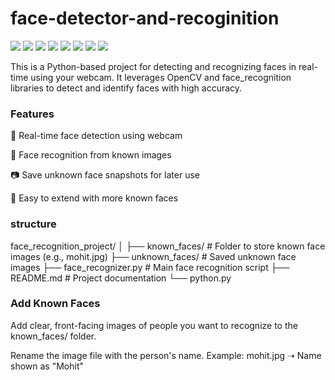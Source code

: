 # face-detector-and-recoginition

![](https://img.shields.io/badge/Programming_Language-Python-cyan.svg)
![](https://img.shields.io/badge/Tool_Used-Tkinter-orange.svg)
![](https://img.shields.io/badge/Tool_Used-os-red.svg)
![](https://img.shields.io/badge/Tool_Used-facedetection-pink.svg)
![](https://img.shields.io/badge/Tool_Used-numpy-darkpink.svg)
![](https://img.shields.io/badge/Python_Version-3.9-blue.svg)
![](https://img.shields.io/badge/Application-Detector-lemon.svg)
![](https://img.shields.io/badge/Status-Complete-green.svg)

This is a Python-based project for detecting and recognizing faces in real-time using your webcam. It leverages OpenCV and face_recognition libraries to detect and identify faces with high accuracy.

### Features
🚀 Real-time face detection using webcam

🧠 Face recognition from known images

📷 Save unknown face snapshots for later use

🔄 Easy to extend with more known faces

### structure
face_recognition_project/
│
├── known_faces/             # Folder to store known face images (e.g., mohit.jpg)
├── unknown_faces/           # Saved unknown face images
├── face_recognizer.py       # Main face recognition script
├── README.md                # Project documentation
└── python.py        

### Add Known Faces
Add clear, front-facing images of people you want to recognize to the known_faces/ folder.

Rename the image file with the person's name.
Example: mohit.jpg ➝ Name shown as "Mohit"


